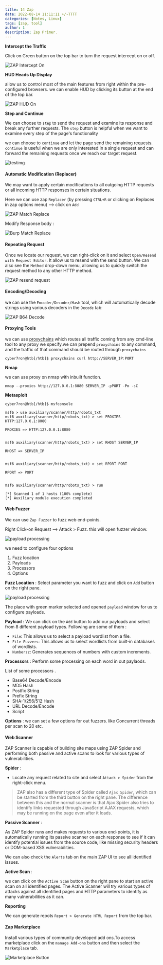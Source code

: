 ```yaml
---
title: 14 Zap
date: 2022-08-14 11:11:11 +/-TTTT
categories: [Notes, Linux]
tags: [zap, tool] 
author: 1  
description: Zap Primer.
---
```



**Intercept the Traffic** 

Click on Green button on the top bar to turn the request intercept on or off.

![ZAP Intercept On](https://academy.hackthebox.com/storage/modules/110/zap_intercept_htb_on.jpg)

**HUD Heads Up Display** 

allow us to control most of the main features from right within the pre-configured browsers. we can enable HUD by clicking its button at the end of the top bar.

![ZAP HUD On](https://academy.hackthebox.com/storage/modules/110/zap_enable_HUD.jpg)

**Step and Continue** 

We can choose to `step` to send the request and examine its response and break any further requests.
The `step` button is helpful when we want to examine every step of the page's functionality

we can choose to `continue` and let the page send the remaining requests.
`continue` is useful when we are only interested in a single request and can forward the remaining requests once we reach our target request.

![testimg](https://academy.hackthebox.com/storage/modules/110/zap_hud_break_request.jpg)


#### Automatic Modification (Replacer)

We may want to apply certain modifications to all outgoing HTTP requests or all incoming HTTP responses in certain situations.

Here we can use zap `Replacer` (by pressing `CTRL+R` or clicking on Replaces in zap options menu)  --> click on `Add`

![ZAP Match Replace](https://academy.hackthebox.com/storage/modules/110/zap_match_replace_user_agent_1.jpg)

Modify Response body :

![Burp Match Replace](https://academy.hackthebox.com/storage/modules/110/burp_match_replace_response_1.jpg)

#### Repeating Request

Once we locate our request, we can right-click on it and select `Open/Resend with Request Editor`. It allow us to resend with the send button.
We can also see the `Method` drop-down menu, allowing us to quickly switch the request method to any other HTTP method.

![ZAP resend request](https://academy.hackthebox.com/storage/modules/110/zap_repeater_request.jpg)

#### Encoding/Decoding

we can use the `Encoder/Decoder/Hash` tool, which will automatically decode strings using various decoders in the `Decode` tab:

![ZAP B64 Decode](https://academy.hackthebox.com/storage/modules/110/zap_b64_decode.jpg)

#### Proxying Tools

we can use [proxychains](https://github.com/haad/proxychains) which routes all traffic coming from any cmd-line tool to any proxy we specify.we can prepend `proxychains` to any command, and the traffic of that command should be routed through `proxychains`

```shell-session
cyber7ron@htb[/htb]$ proxychains curl http://SERVER_IP:PORT
```

**Nmap**

we can use proxy on nmap with inbuilt function.
```shell-session
nmap --proxies http://127.0.0.1:8080 SERVER_IP -pPORT -Pn -sC
```

**Metasploit** 

```shell-session
cyber7ron@htb[/htb]$ msfconsole

msf6 > use auxiliary/scanner/http/robots_txt
msf6 auxiliary(scanner/http/robots_txt) > set PROXIES HTTP:127.0.0.1:8080

PROXIES => HTTP:127.0.0.1:8080


msf6 auxiliary(scanner/http/robots_txt) > set RHOST SERVER_IP

RHOST => SERVER_IP


msf6 auxiliary(scanner/http/robots_txt) > set RPORT PORT

RPORT => PORT


msf6 auxiliary(scanner/http/robots_txt) > run

[*] Scanned 1 of 1 hosts (100% complete)
[*] Auxiliary module execution completed
```

#### Web Fuzzer

We can use `Zap Fuzzer` to fuzz web end-points.

Right Click-on Request --> Attack > Fuzz. this will open fuzzer window.

![payload processing](https://academy.hackthebox.com/storage/modules/110/zap_fuzzer.jpg)

we need to configure four options
1. Fuzz location
2. Payloads
3. Processors
4. Options

**Fuzz Location** : Select parameter you want to fuzz and click on `Add` button on the right pane. 

![payload processing](https://academy.hackthebox.com/storage/modules/110/zap_fuzzer_add.jpg)

The place with green marker selected and opened `payload` window for us to configure payloads.

**Payload** : We can click on the `Add` button to add our payloads and select from 8 different payload types.
Following are some of them :

- `File`: This allows us to select a payload wordlist from a file.
- `File Fuzzers`: This allows us to select wordlists from built-in databases of wordlists.
- `Numberzz`: Generates sequences of numbers with custom increments.

**Processors** : Perform some processing on each word in out paylaods.

List of some processors .

- Base64 Decode/Encode
- MD5 Hash
- Postfix String
- Prefix String
- SHA-1/256/512 Hash
- URL Decode/Encode
- Script

**Options** : we can set a few options for out fuzzers. like Concurrent threads per scan to 20 etc.

#### Web Scanner

ZAP Scanner is capable of building site maps using ZAP Spider and performing both passive and active scans to look for various types of vulnerabilities.

**Spider** :

- Locate any request related to site and select `Attack > Spider` from the right-click menu.

> ZAP also has a different type of Spider called `Ajax Spider`, which can be started from the third button on the right pane. The difference between this and the normal scanner is that Ajax Spider also tries to identify links requested through JavaScript AJAX requests, which may be running on the page even after it loads.

**Passive Scanner** :

As ZAP Spider runs and makes requests to various end-points, it is automatically running its passive scanner on each response to see if it can identify potential issues from the source code, like missing security headers or DOM-based XSS vulnerabilities.

We can also check the `Alerts` tab on the main ZAP UI to see all identified issues.

**Active Scan** :

we can click on the `Active Scan` button on the right pane to start an active scan on all identified pages.
The Active Scanner will try various types of attacks against all identified pages and HTTP parameters to identify as many vulnerabilities as it can.

**Reporting**

We can generate repots `Report > Generate HTML Report` from the top bar.

#### Zap Marketplace

Install various types of community developed add ons.To access marketplace click on the `manage Add-ons` button and then select the `Marketplace` tab.

![Marketplace Button](https://academy.hackthebox.com/storage/modules/110/zap_marketplace_button.jpg)


















